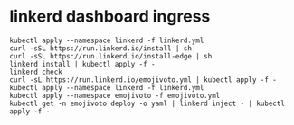 # linkerd dashboard ingress

    kubectl apply --namespace linkerd -f linkerd.yml
    curl -sSL https://run.linkerd.io/install | sh
    curl -sSL https://run.linkerd.io/install-edge | sh
    linkerd install | kubectl apply -f -
    linkerd check
    curl -sL https://run.linkerd.io/emojivoto.yml | kubectl apply -f -
    kubectl apply --namespace linkerd -f linkerd.yml
    kubectl apply --namespace emojivoto -f emojivoto.yml
    kubectl get -n emojivoto deploy -o yaml | linkerd inject - | kubectl apply -f -

